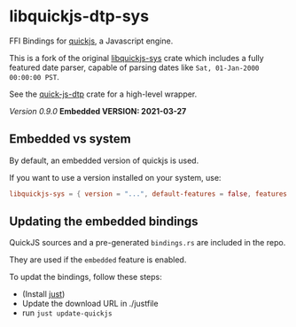 # libquickjs-dtp-sys

FFI Bindings for [quickjs](https://bellard.org/quickjs/), a Javascript engine.

This is a fork of the original [libquickjs-sys](https://crates.io/crates/libquickjs-sys)
crate which includes a fully featured date parser, capable of parsing dates like
`Sat, 01-Jan-2000 00:00:00 PST`.

See the [quick-js-dtp](https://crates.io/crates/quick-js-dtp) crate for a high-level
wrapper.


*Version 0.9.0*
**Embedded VERSION: 2021-03-27**

## Embedded vs system

By default, an embedded version of quickjs is used.

If you want to use a version installed on your system, use:


```toml
libquickjs-sys = { version = "...", default-features = false, features = ["system"] }
```


## Updating the embedded bindings

QuickJS sources and a pre-generated `bindings.rs` are included in the repo.

They are used if the `embedded` feature is enabled.

To updat the bindings, follow these steps:

* (Install [just](https://github.com/casey/just))
* Update the download URL in ./justfile
* run `just update-quickjs`
